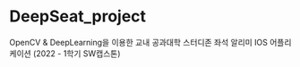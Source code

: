 # DeepSeat_project
OpenCV &amp; DeepLearning을 이용한 교내 공과대학 스터디존 좌석 알리미 IOS 어플리케이션 (2022 - 1학기 SW캡스톤)

